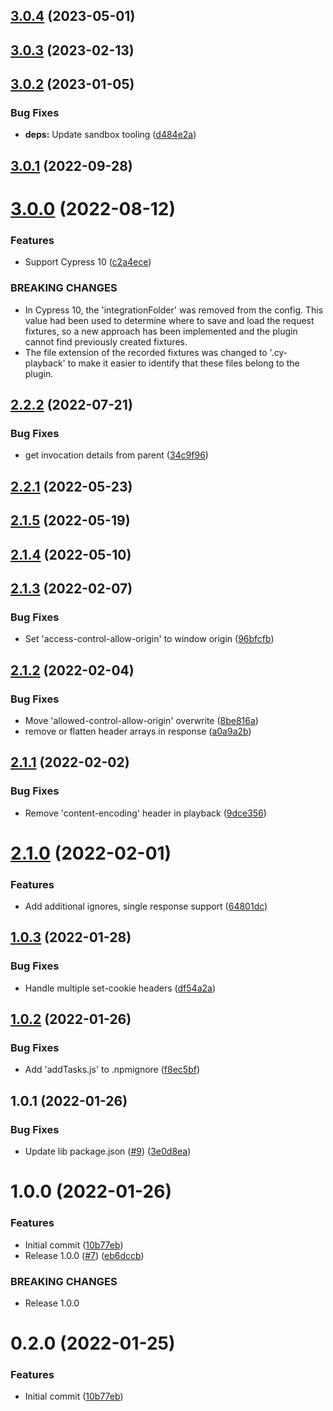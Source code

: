 

## [3.0.4](https://github.com/oreillymedia/cypress-playback/compare/3.0.3...3.0.4) (2023-05-01)

## [3.0.3](https://github.com/oreillymedia/cypress-playback/compare/3.0.2...3.0.3) (2023-02-13)

## [3.0.2](https://github.com/oreillymedia/cypress-playback/compare/3.0.1...3.0.2) (2023-01-05)


### Bug Fixes

* **deps:** Update sandbox tooling ([d484e2a](https://github.com/oreillymedia/cypress-playback/commit/d484e2a819eb836c3d849834cd3ed84a5da19554))

## [3.0.1](https://github.com/oreillymedia/cypress-playback/compare/3.0.0...3.0.1) (2022-09-28)

# [3.0.0](https://github.com/oreillymedia/cypress-playback/compare/2.2.2...3.0.0) (2022-08-12)


### Features

* Support Cypress 10 ([c2a4ece](https://github.com/oreillymedia/cypress-playback/commit/c2a4ecec3b39d6a3710192eebe1148c32000fb30))


### BREAKING CHANGES

* In Cypress 10, the 'integrationFolder' was removed from the
config. This value had been used to determine where to save and load the request
fixtures, so a new approach has been implemented and the plugin cannot find
previously created fixtures.
* The file extension of the recorded fixtures was changed to
'.cy-playback' to make it easier to identify that these files belong to the
plugin.

## [2.2.2](https://github.com/oreillymedia/cypress-playback/compare/2.2.1...2.2.2) (2022-07-21)


### Bug Fixes

* get invocation details from parent ([34c9f96](https://github.com/oreillymedia/cypress-playback/commit/34c9f96910932f1c6a4d835c76b15f4c4e265e83))

## [2.2.1](https://github.com/oreillymedia/cypress-playback/compare/2.1.5...2.2.1) (2022-05-23)

## [2.1.5](https://github.com/oreillymedia/cypress-playback/compare/2.1.4...2.1.5) (2022-05-19)

## [2.1.4](https://github.com/oreillymedia/cypress-playback/compare/2.1.3...2.1.4) (2022-05-10)

## [2.1.3](https://github.com/oreillymedia/cypress-playback/compare/2.1.2...2.1.3) (2022-02-07)


### Bug Fixes

* Set 'access-control-allow-origin' to window origin ([96bfcfb](https://github.com/oreillymedia/cypress-playback/commit/96bfcfb5ac4baa5583001c9d24d25c64a41c6114))

## [2.1.2](https://github.com/oreillymedia/cypress-playback/compare/2.1.1...2.1.2) (2022-02-04)


### Bug Fixes

* Move 'allowed-control-allow-origin' overwrite ([8be816a](https://github.com/oreillymedia/cypress-playback/commit/8be816a45abd929662cb29eb8f600e494584f30e))
* remove or flatten header arrays in response ([a0a9a2b](https://github.com/oreillymedia/cypress-playback/commit/a0a9a2ba65c4f34bd004b305a8a89461495d7444))

## [2.1.1](https://github.com/oreillymedia/cypress-playback/compare/2.1.0...2.1.1) (2022-02-02)


### Bug Fixes

* Remove 'content-encoding' header in playback ([9dce356](https://github.com/oreillymedia/cypress-playback/commit/9dce356140c769605ca6c0de3d7a0f8897e24017))

# [2.1.0](https://github.com/oreillymedia/cypress-playback/compare/1.0.1...2.1.0) (2022-02-01)


### Features

* Add additional ignores, single response support ([64801dc](https://github.com/oreillymedia/cypress-playback/commit/64801dc3c9269e51d50110baf29e85453ac46fc6))

## [1.0.3](https://github.com/oreillymedia/cypress-playback/compare/1.0.1...1.0.3) (2022-01-28)


### Bug Fixes

* Handle multiple set-cookie headers ([df54a2a](https://github.com/oreillymedia/cypress-playback/commit/df54a2af81e56e7fe4f0f7aaa2176500fa1f4860))

## [1.0.2](https://github.com/oreillymedia/cypress-playback/compare/1.0.1...1.0.2) (2022-01-26)


### Bug Fixes

* Add 'addTasks.js' to .npmignore ([f8ec5bf](https://github.com/oreillymedia/cypress-playback/commit/f8ec5bf6d8ca0b46daf6aca0c7e5bac519bc6cae))

## 1.0.1 (2022-01-26)


### Bug Fixes

* Update lib package.json ([#9](https://github.com/oreillymedia/cypress-playback/issues/9)) ([3e0d8ea](https://github.com/oreillymedia/cypress-playback/commit/3e0d8ea40f491a9335b7b7cda732bdefe0dc8649))

# 1.0.0 (2022-01-26)


### Features

* Initial commit ([10b77eb](https://github.com/oreillymedia/cypress-playback/commit/10b77eb7080c305bd71695b64c84ef2385a5db54))
* Release 1.0.0 ([#7](https://github.com/oreillymedia/cypress-playback/issues/7)) ([eb6dccb](https://github.com/oreillymedia/cypress-playback/commit/eb6dccb1dd69d3ea7f1459b8e50cc2fc3b7b3d7d))


### BREAKING CHANGES

* Release 1.0.0

# 0.2.0 (2022-01-25)


### Features

* Initial commit ([10b77eb](https://github.com/oreillymedia/cypress-playback/commit/10b77eb7080c305bd71695b64c84ef2385a5db54))